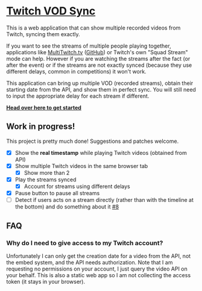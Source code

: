 [Twitch VOD Sync](https://remram44.github.io/twitch-vod-sync/)
==============================================================

This is a web application that can show multiple recorded videos from Twitch, syncing them exactly.

If you want to see the streams of multiple people playing together, applications like [MultiTwitch.tv](http://www.multitwitch.tv/) ([GitHub](https://github.com/bhamrick/multitwitch)) or Twitch's own "Squad Stream" mode can help. However if you are watching the streams after the fact (or after the event) or if the streams are not exactly synced (because they use different delays, common in competitions) it won't work.

This application can bring up multiple VOD (recorded streams), obtain their starting date from the API, and show them in perfect sync. You will still need to input the appropriate delay for each stream if different.

**[Head over here to get started](https://remram44.github.io/twitch-vod-sync/)**

Work in progress!
-----------------

This project is pretty much done! Suggestions and patches welcome.

* [x] Show the **real timestamp** while playing Twitch videos (obtained from API)
* [x] Show multiple Twitch videos in the same browser tab
  * [x] Show more than 2
* [x] Play the streams synced
  * [x] Account for streams using different delays
* [x] Pause button to pause all streams
* [ ] Detect if users acts on a stream directly (rather than with the timeline at the bottom) and do something about it [#8](https://github.com/remram44/twitch-vod-sync/issues/8)

FAQ
---

### Why do I need to give access to my Twitch account?

Unfortunately I can only get the creation date for a video from the API, not the embed system, and the API needs authorization. Note that I am requesting no permissions on your account, I just query the video API on your behalf. This is also a static web app so I am not collecting the access token (it stays in your browser).
